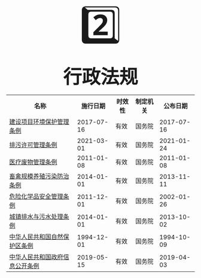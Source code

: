 <center><span style='font-size:100px;'>2️⃣</span></center>
<center><span style='font-size:50px;'><b>行政法规</b></span></center>

<table>
    <tr>
        <th>名称</th>
        <th>施行日期</th>
        <th>时效性</th>
        <th>制定机关</th>
        <th>公布日期</th>
    </tr>
    <tr>
        <td><a href="\part2\建设项目环境保护管理条例.html">建设项目环境保护管理条例</a></td>
        <td>2017-07-16</td>
        <td>有效</td>
        <td>国务院</td>
        <td>2017-07-16</td>
    </tr>
    <tr>
        <td><a href="\part2\排污许可管理条例.html">排污许可管理条例</a></td>
        <td>2021-03-01</td>
        <td>有效</td>
        <td>国务院</td>
        <td>2021-01-24</td>
    </tr>
    <tr>
        <td><a href="\part2\医疗废物管理条例.html">医疗废物管理条例</a></td>
        <td>2011-01-08</td>
        <td>有效</td>
        <td>国务院</td>
        <td>2011-01-08</td>
    </tr>
    <tr>
        <td><a href="\part2\畜禽规模养殖污染防治条例.html">畜禽规模养殖污染防治条例</a></td>
        <td>2014-01-01</td>
        <td>有效</td>
        <td>国务院</td>
        <td>2013-11-11</td>
    </tr>
    <tr>
        <td><a href="\part2\危险化学品安全管理条例.html">危险化学品安全管理条例</a></td>
        <td>2011-12-01</td>
        <td>有效</td>
        <td>国务院</td>
        <td>2002-01-26</td>
    </tr>
    <tr>
        <td><a href="\part2\城镇排水与污水处理条例.html">城镇排水与污水处理条例</a></td>
        <td>2014-01-01</td>
        <td>有效</td>
        <td>国务院</td>
        <td>2013-10-02</td>
    </tr>
    <tr>
        <td><a href="\part2\中华人民共和国自然保护区条例.html">中华人民共和国自然保护区条例</a></td>
        <td>1994-12-01</td>
        <td>有效</td>
        <td>国务院</td>
        <td>1994-10-09</td>
    </tr>
    <tr>
        <td><a href="\part2\中华人民共和国政府信息公开条例.html">中华人民共和国政府信息公开条例</a></td>
        <td>2019-05-15</td>
        <td>有效</td>
        <td>国务院</td>
        <td>2019-04-03</td>
    </tr>
</table>